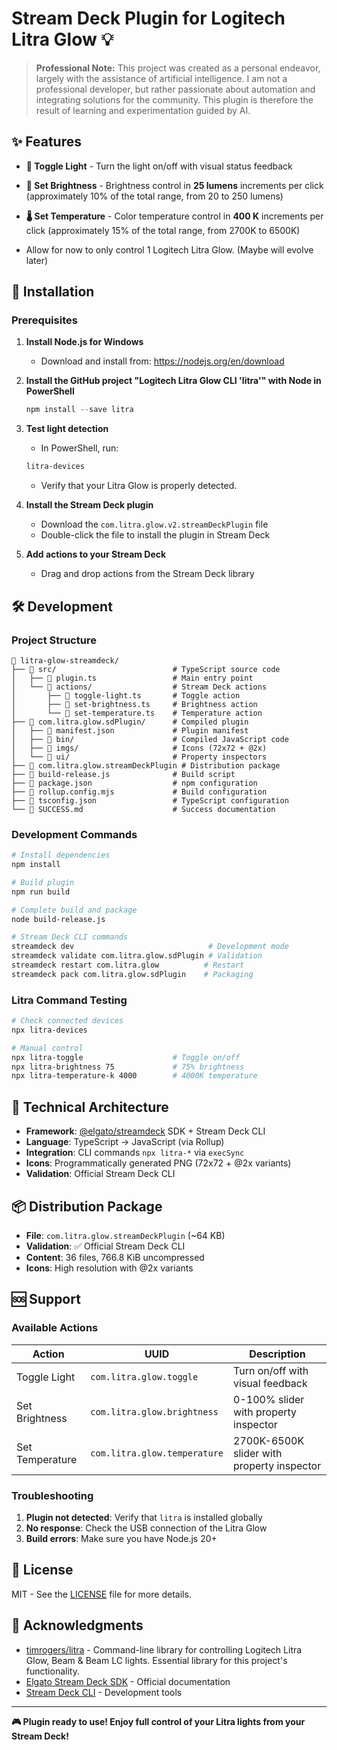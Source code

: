 # Stream Deck Plugin for Logitech Litra Glow 💡

> **Professional Note:**
> This project was created as a personal endeavor, largely with the assistance of artificial intelligence. I am not a professional developer, but rather passionate about automation and integrating solutions for the community. This plugin is therefore the result of learning and experimentation guided by AI.

## ✨ Features

- **🔘 Toggle Light** - Turn the light on/off with visual status feedback
- **🔆 Set Brightness** - Brightness control in **25 lumens** increments per click (approximately 10% of the total range, from 20 to 250 lumens)
- **🌡️ Set Temperature** - Color temperature control in **400 K** increments per click (approximately 15% of the total range, from 2700K to 6500K)

- Allow for now to only control 1 Logitech Litra Glow. (Maybe will evolve later)

## 🚀 Installation

### Prerequisites

1. **Install Node.js for Windows**
   - Download and install from: https://nodejs.org/en/download

2. **Install the GitHub project "Logitech Litra Glow CLI 'litra'" with Node in PowerShell**
   ```powershell
   npm install --save litra
   ```

3. **Test light detection**
   - In PowerShell, run:
   ```powershell
   litra-devices
   ```
   - Verify that your Litra Glow is properly detected.

4. **Install the Stream Deck plugin**
   - Download the `com.litra.glow.v2.streamDeckPlugin` file
   - Double-click the file to install the plugin in Stream Deck

5. **Add actions to your Stream Deck**
   - Drag and drop actions from the Stream Deck library

## 🛠️ Development

### Project Structure

```
📁 litra-glow-streamdeck/
├── 📁 src/                          # TypeScript source code
│   ├── 📄 plugin.ts                 # Main entry point  
│   └── 📁 actions/                  # Stream Deck actions
│       ├── 📄 toggle-light.ts       # Toggle action
│       ├── 📄 set-brightness.ts     # Brightness action
│       └── 📄 set-temperature.ts    # Temperature action
├── 📁 com.litra.glow.sdPlugin/      # Compiled plugin
│   ├── 📄 manifest.json             # Plugin manifest
│   ├── 📁 bin/                      # Compiled JavaScript code
│   ├── 📁 imgs/                     # Icons (72x72 + @2x)
│   └── 📁 ui/                       # Property inspectors
├── 📄 com.litra.glow.streamDeckPlugin # Distribution package
├── 📄 build-release.js              # Build script
├── 📄 package.json                  # npm configuration
├── 📄 rollup.config.mjs             # Build configuration
├── 📄 tsconfig.json                 # TypeScript configuration
└── 📄 SUCCESS.md                    # Success documentation
```

### Development Commands

```bash
# Install dependencies
npm install

# Build plugin
npm run build

# Complete build and package
node build-release.js

# Stream Deck CLI commands
streamdeck dev                              # Development mode
streamdeck validate com.litra.glow.sdPlugin # Validation
streamdeck restart com.litra.glow          # Restart
streamdeck pack com.litra.glow.sdPlugin    # Packaging
```

### Litra Command Testing

```bash
# Check connected devices
npx litra-devices

# Manual control
npx litra-toggle                    # Toggle on/off
npx litra-brightness 75             # 75% brightness
npx litra-temperature-k 4000        # 4000K temperature
```

## 🎯 Technical Architecture

- **Framework**: [@elgato/streamdeck](https://www.npmjs.com/package/@elgato/streamdeck) SDK + Stream Deck CLI
- **Language**: TypeScript → JavaScript (via Rollup)
- **Integration**: CLI commands `npx litra-*` via `execSync`
- **Icons**: Programmatically generated PNG (72x72 + @2x variants)
- **Validation**: Official Stream Deck CLI

## 📦 Distribution Package

- **File**: `com.litra.glow.streamDeckPlugin` (~64 KB)
- **Validation**: ✅ Official Stream Deck CLI
- **Content**: 36 files, 766.8 KiB uncompressed
- **Icons**: High resolution with @2x variants

## 🆘 Support

### Available Actions

| Action | UUID | Description |
|--------|------|-------------|
| Toggle Light | `com.litra.glow.toggle` | Turn on/off with visual feedback |
| Set Brightness | `com.litra.glow.brightness` | 0-100% slider with property inspector |
| Set Temperature | `com.litra.glow.temperature` | 2700K-6500K slider with property inspector |

### Troubleshooting

1. **Plugin not detected**: Verify that `litra` is installed globally
2. **No response**: Check the USB connection of the Litra Glow
3. **Build errors**: Make sure you have Node.js 20+

## 📄 License

MIT - See the [LICENSE](LICENSE) file for more details.

## 🙏 Acknowledgments

- [timrogers/litra](https://github.com/timrogers/litra) - Command-line library for controlling Logitech Litra Glow, Beam & Beam LC lights. Essential library for this project's functionality.
- [Elgato Stream Deck SDK](https://docs.elgato.com/sdk) - Official documentation
- [Stream Deck CLI](https://docs.elgato.com/streamdeck/cli/intro) - Development tools

---

**🎮 Plugin ready to use! Enjoy full control of your Litra lights from your Stream Deck!**
